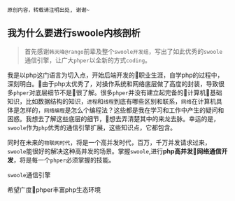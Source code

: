 ```
原创内容，转载请注明出处, 谢谢~
```

## 我为什么要进行swoole内核剖析

> 首先感谢`韩天峰@rango`前辈及整个`swoole开发组`，写出了如此优秀的`swoole`通信引擎，让广大`phper`以全新的方式`coding`。

我是以php这门语言为切入点，开始后端开发的职业生涯，自学php的过程中，深刻明白。由于php太优秀了，对操作系统和网络底层做了高度的封装，导致很多`phper`对底层细节不是很了解。很多`phper`并没有建立起完备的计算机基础知识，比如数据结构的知识，`进程`和`线程`到底有哪些区别和联系，`网络`在计算机具体是怎样的，`网络编程`是怎么个编程法？这些都是我在学习和工作中产生的疑问和困惑。我想去了解这些底层的细节，想去弄清楚其中的来龙去脉。幸运的是，`swoole`作为`php`优秀的通信引擎扩展，这些知识点，它都包含。

同时在未来的`物联网时代`，将是一个高并发时代，百万，千万并发请求过来，`swoole`能很好的解决这种高并发的场景。掌握`swoole`,进行**php高并发网络通信开发**，将是每一个`phper`必须掌握的技能。

`swoole`通信引擎


希望广度phper丰富php生态环境


